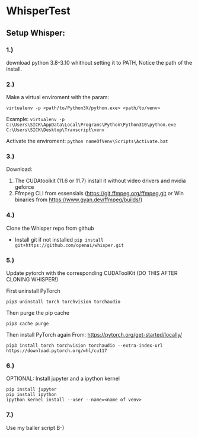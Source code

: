 # WhisperTest
## Setup Whisper:

### 1.)
download python 3.8-3.10 whithout setting it to PATH, Notice the path of the install. 

### 2.)
Make a virtual enviroment with the param:

```virtualenv -p <path/to/Python3X/python.exe> <path/to/venv>```

Example:
```virtualenv -p C:\Users\SICK\AppData\Local\Programs\Python\Python310\python.exe C:\Users\SICK\Desktop\Transcript\venv```

Activate the enviroment:
```python nameOfVenv\Scripts\Activate.bat```


### 3.)
Download:
1. The CUDAtoolkit (11.6 or 11.7) install it without video drivers and nvidia geforce
2. Ffmpeg CLI from essensials (https://git.ffmpeg.org/ffmpeg.git or Win binaries from https://www.gyan.dev/ffmpeg/builds/)


### 4.)
Clone the Whisper repo from github
- Install git if not installed
```pip install git+https://github.com/openai/whisper.git```


### 5.)
Update pytorch with the corresponding CUDAToolKit (DO THIS AFTER CLONING WHISPER!)

First uninstall PyTorch
```
pip3 uninstall torch torchvision torchaudio
```

Then purge the pip cache
```
pip3 cache purge
```

Then install PyTorch again
From: https://pytorch.org/get-started/locally/
```
pip3 install torch torchvision torchaudio --extra-index-url https://download.pytorch.org/whl/cu117
```

### 6.)
OPTIONAL: Install jupyter and a ipython kernel
```
pip install jupyter
pip install ipython
ipython kernel install --user --name=<name of venv>
```

### 7.)
Use my baller script B-)

